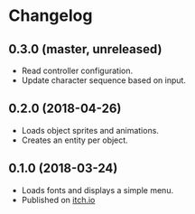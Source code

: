 # Changelog

## 0.3.0 (master, unreleased)

* Read controller configuration.
* Update character sequence based on input.

## 0.2.0 (2018-04-26)

* Loads object sprites and animations.
* Creates an entity per object.

## 0.1.0 (2018-03-24)

* Loads fonts and displays a simple menu.
* Published on [itch.io](https://azriel91.itch.io/will)

